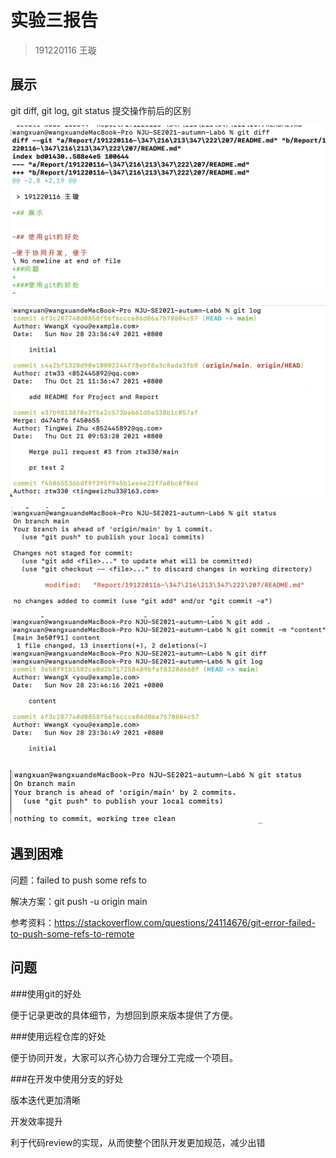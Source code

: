 # 实验三报告

> 191220116 王璇



## 展示

 git diff, git log, git status 提交操作前后的区别

![1](./ref/1.png)

![1](./ref/2.png)

![1](./ref/3.png)

![1](./ref/4.png)

![1](./ref/5.png)



## 遇到困难

问题：failed to push some refs to

解决方案：git push -u origin main

参考资料：https://stackoverflow.com/questions/24114676/git-error-failed-to-push-some-refs-to-remote



## 问题

###使用git的好处

便于记录更改的具体细节，为想回到原来版本提供了方便。

###使用远程仓库的好处

便于协同开发，大家可以齐心协力合理分工完成一个项目。

###在开发中使用分支的好处

版本迭代更加清晰

开发效率提升

利于代码review的实现，从而使整个团队开发更加规范，减少出错